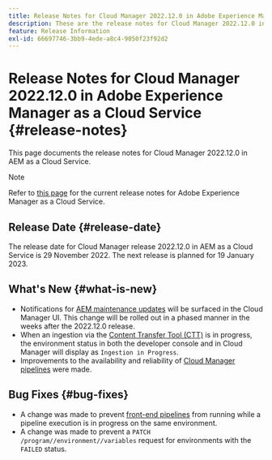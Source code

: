 ```yaml
---
title: Release Notes for Cloud Manager 2022.12.0 in Adobe Experience Manager as a Cloud Service
description: These are the release notes for Cloud Manager 2022.12.0 in AEM as a Cloud Service.
feature: Release Information
exl-id: 66697746-3bb9-4ede-a8c4-9050f23f92d2
---
```

# Release Notes for Cloud Manager 2022.12.0 in Adobe Experience Manager as a Cloud Service {#release-notes}

This page documents the release notes for Cloud Manager 2022.12.0 in AEM as a Cloud Service.

>[!NOTE]
>
>Refer to [this page](/help/release-notes/release-notes-cloud/release-notes-current.md) for the current release notes for Adobe Experience Manager as a Cloud Service.

## Release Date {#release-date}

The release date for Cloud Manager release 2022.12.0 in AEM as a Cloud Service is 29 November 2022. The next release is planned for 19 January 2023.

## What's New {#what-is-new}

* Notifications for [AEM maintenance updates](/help/overview/what-is-new-and-different.md#aem-updates) will be surfaced in the Cloud Manager UI. This change will be rolled out in a phased manner in the weeks after the 2022.12.0 release.
* When an ingestion via the [Content Transfer Tool (CTT)](/help/journey-migration/content-transfer-tool/using-content-transfer-tool/overview-content-transfer-tool.md) is in progress, the environment status in both the developer console and in Cloud Manager will display as `Ingestion in Progress`.
* Improvements to the availability and reliability of [Cloud Manager pipelines](/help/implementing/cloud-manager/configuring-pipelines/introduction-ci-cd-pipelines.md) were made.

## Bug Fixes {#bug-fixes}

* A change was made to prevent [front-end pipelines](/help/implementing/cloud-manager/configuring-pipelines/introduction-ci-cd-pipelines.md#front-end) from running while a pipeline execution is in progress on the same environment.
* A change was made to prevent a `PATCH /program//environment//variables` request for environments with the `FAILED` status.
